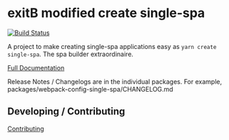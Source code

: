 # exitB modified create single-spa

[![Build Status](https://travis-ci.com/single-spa/create-single-spa.svg?branch=master)](https://travis-ci.com/single-spa/create-single-spa)

A project to make creating single-spa applications easy as `yarn create single-spa`. The spa builder extraordinaire.

[Full Documentation](https://single-spa.js.org/docs/create-single-spa)

Release Notes / Changelogs are in the individual packages. For example, packages/webpack-config-single-spa/CHANGELOG.md

## Developing / Contributing

[Contributing](/CONTRIBUTING.md)
